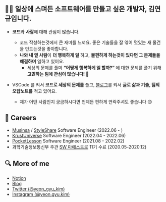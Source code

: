 ## 🙋‍♂️ 일상에 스며든 소프트웨어를 만들고 싶은 개발자, 김연규입니다.

- **코드**와 **사람**에 대해 관심이 많습니다.
  - 코드 작성하는것에서 큰 재미를 느껴요. 좋은 기술들을 잘 엮어 멋있는 새 물건을 만드는것을 좋아합니다.
  - **나와 내 옆 사람**이 **더 행복하게 일** 하고, **불편하게 하는것이 있다면 그 문제들을 해결하며** 일하고 있어요.
    - 세상의 문제를 풀며 **“어떻게 행복하게 일 할까?”** 에 대한 문제를 풀기 위해 **고민하는 팀에 관심이 많습니다! 🙌**

- VSCode 를 켜서 **코드로 세상의 문제를** 풀고, [블로그](https://code-yeongyu.tistory.com)를 켜서 **글로 삶과 기술, 팀의 오답노트를** 적고 있어요.
    - 제가 어떤 사람인지 궁금하시다면 언제든 편하게 연락주셔도 좋습니다 😊

## 🥇 Careers

- [Musinsa](https://www.musinsa.com) / [StyleShare](https://www.styleshare.kr/)  Software Engineer (2022.06 - )
- [KrustUniverse](https://krustuniverse.com/) Software Engineer (2022.04 - 2022.06)
- [PocketLesson](https://pocketlesson.com/) Software Engineer (2021.08 - 2022.02)
- 과학기술정보통신부 주관 [SW 마에스트로](https://www.swmaestro.org) 11기 수료 (2020.05-2020.12)

## 🔍 More of me

- [Notion](https://thegreatyeongyu.notion.site/190e44e8b10a49849fc9165866ba8b41)
- [Blog](https://code-yeongyu.tistory.com)
- [Twitter (@yeon_gyu_kim)](https://twitter.com/yeon_gyu_kim)
- [Instagram (@yeon.gyu.kim)](https://instagram.com/yeon.gyu.kim)
